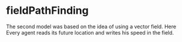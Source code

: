 # fieldPathFinding
The second model was based on the idea of using a vector field. Here Every agent reads its future location and writes his speed in the field.

